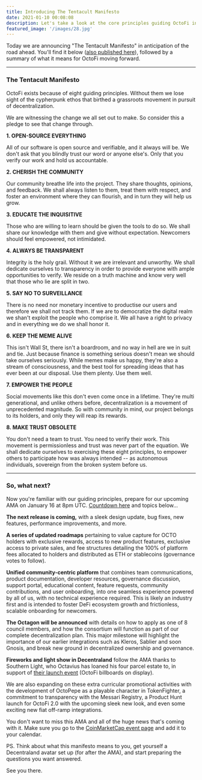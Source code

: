 ```yaml
---
title: Introducing The Tentacult Manifesto
date: 2021-01-10 00:08:08
description: Let's take a look at the core principles guiding OctoFi into the depths of DeFi and what they mean for the project moving forward. 
featured_image: '/images/28.jpg'
---
```


Today we are announcing "The Tentacult Manifesto" in anticipation of the road ahead. You'll find it below ([also published here](https://docs.octo.fi/docs/manifesto)), followed by a summary of what it means for OctoFi moving forward.

---

### The Tentacult Manifesto

OctoFi exists because of eight guiding principles. Without them we lose sight of the cypherpunk ethos that birthed a grassroots movement in pursuit of decentralization.

We are witnessing the change we all set out to make. So consider this a pledge to see that change through.

**1. OPEN-SOURCE EVERYTHING**

All of our software is open source and verifiable, and it always will be. We don't ask that you blindly trust our word or anyone else's. Only that you verify our work and hold us accountable.

**2. CHERISH THE COMMUNITY**

Our community breathe life into the project. They share thoughts, opinions, and feedback. We shall always listen to them, treat them with respect, and foster an environment where they can flourish, and in turn they will help us grow.

**3. EDUCATE THE INQUISITIVE**

Those who are willing to learn should be given the tools to do so. We shall share our knowledge with them and give without expectation. Newcomers should feel empowered, not intimidated.

**4. ALWAYS BE TRANSPARENT**

Integrity is the holy grail. Without it we are irrelevant and unworthy. We shall dedicate ourselves to transparency in order to provide everyone with ample opportunities to verify. We reside on a truth machine and know very well that those who lie are split in two.

**5. SAY NO TO SURVEILLANCE**

There is no need nor monetary incentive to productise our users and therefore we shall not track them. If we are to democratize the digital realm we shan't exploit the people who comprise it. We all have a right to privacy and in everything we do we shall honor it.

**6. KEEP THE MEME ALIVE**

This isn't Wall St, there isn't a boardroom, and no way in hell are we in suit and tie. Just because finance is something serious doesn't mean we should take ourselves seriously. While memes make us happy, they're also a stream of consciousness, and the best tool for spreading ideas that has ever been at our disposal. Use them plenty. Use them well.

**7. EMPOWER THE PEOPLE**

Social movements like this don't even come once in a lifetime. They're multi generational, and unlike others before, decentralization is a movement of unprecedented magnitude. So with community in mind, our project belongs to its holders, and only they will reap its rewards.

**8. MAKE TRUST OBSOLETE**

You don't need a team to trust. You need to verify their work. This movement is permissionless and trust was never part of the equation. We shall dedicate ourselves to exercising these eight principles, to empower others to participate how was always intended -- as autonomous individuals, sovereign from the broken system before us.

---

### So, what next?

Now you're familiar with our guiding principles, prepare for our upcoming AMA on January 16 at 8pm UTC. [Countdown here](https://coinmarketcap.com/headlines/events/happy-new-yield-ama-octofi/) and topics below...

**The next release is coming,** with a sleek design update, bug fixes, new features, performance improvements, and more.

**A series of updated roadmaps** pertaining to value capture for OCTO holders with exclusive rewards, access to new product features, exclusive access to private sales, and fee structures detailing the 100% of platform fees allocated to holders and distributed as ETH or stablecoins (governance votes to follow).

**Unified community-centric platform** that combines team communications, product documentation, developer resources, governance discussion, support portal, educational content, feature requests, community contributions, and user onboarding, into one seamless experience powered by all of us, with no technical experience required. This is likely an industry first and is intended to foster DeFi ecosystem growth and frictionless, scalable onboarding for newcomers.


**The Octagon will be announced** with details on how to apply as one of 8 council members, and how the consortium will function as part of our complete decentralization plan. This major milestone will highlight the importance of our earlier integrations such as Kleros, Sablier and soon Gnosis, and break new ground in decentralized ownership and governance.

**Fireworks and light show in Decentraland** follow the AMA thanks to Southern Light, who Octavius has loaned his four parcel estate to, in support of [their launch event](https://events.decentraland.org/en/?event=b604e961-9fa9-4493-804c-fd880d31b55b) (OctoFi billboards on display). 

We are also expanding on these extra curricular promotional activities with the development of OctoPepe as a playable character in TokenFighter, a commitment to transparency with the Messari Registry, a Product Hunt launch for OctoFi 2.0 with the upcoming sleek new look, and even some exciting new fiat off-ramp integrations.

You don't want to miss this AMA and all of the huge news that's coming with it. Make sure you go to the [CoinMarketCap event page](https://events.decentraland.org/en/?event=b604e961-9fa9-4493-804c-fd880d31b55b) and add it to your calendar.

PS. Think about what this manifesto means to you, get yourself a Decentraland avatar set up (for after the AMA), and start preparing the questions you want answered. 

See you there.
